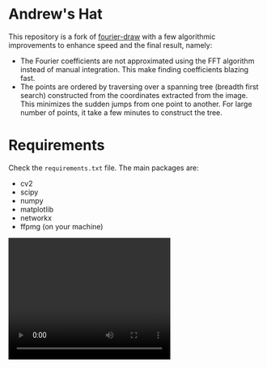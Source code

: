 # Andrew's Hat
This repository is a fork of [fourier-draw](https://github.com/staghado/fourier-draw) with a few algorithmic improvements to enhance speed and the final result, namely:

- The Fourier coefficients are not approximated using the FFT algorithm instead of manual integration. This make finding coefficients blazing fast.
- The points are ordered by traversing over a spanning tree (breadth first search) constructed from the coordinates extracted from the image. This minimizes the sudden jumps from one point to another. For large number of points, it take a few minutes to construct the tree.

# Requirements
Check the `requirements.txt` file. The main packages are:

- cv2
- scipy
- numpy 
- matplotlib
- networkx
- ffpmg (on your machine)

<video width="320" height="240" controls>
  <source src="https://github.com/arashgmn/fourier-draw/blob/master/fast_andrew.mp4" type="video/mp4">
</video>

